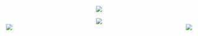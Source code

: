 <div align = "center"> <img src = "https://discord.c99.nl/widget/theme-4/533955330829451275.png"> </div>
<br>
<div align="center"><img src="https://github-profile-trophy.vercel.app/?username=Sahil1337&theme=dracula"></div>
<img align="left" src="https://github-readme-stats.vercel.app/api?username=Sahil1337&theme=tokyonight"><img align="right" src="https://github-readme-stats.vercel.app/api/top-langs/?username=Sahil1337&theme=tokyonight&hide=batchfile">
<br>

